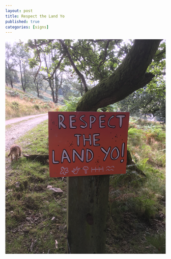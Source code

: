 ```yaml
---
layout: post
title: Respect the Land Yo
published: true
categories: [signs]
---
```


![respect the land](/img/posts/respect-the-land-yo/respect-the-land-yo.png)
